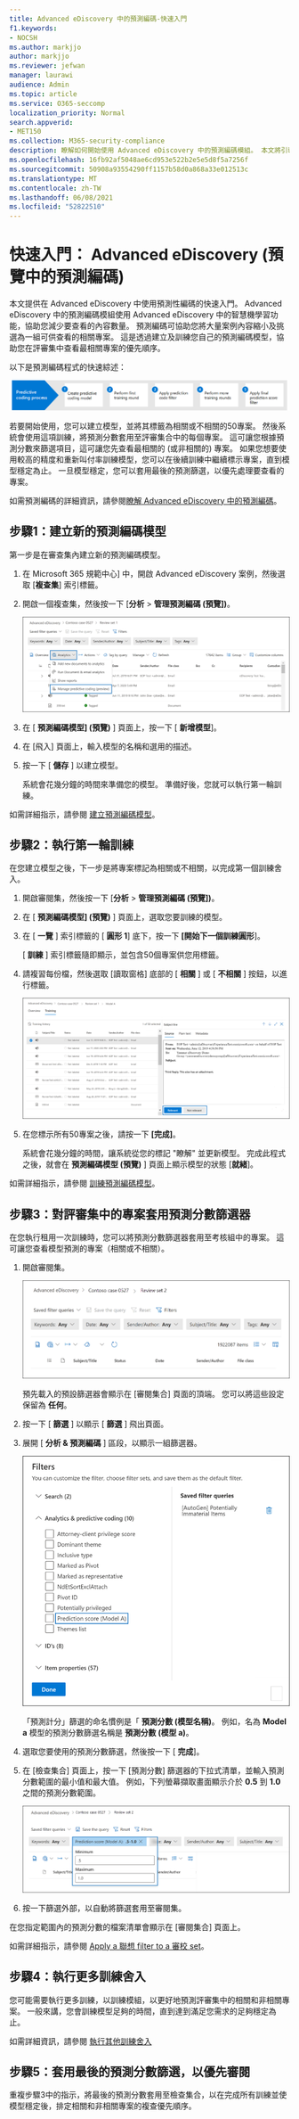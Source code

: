 ```yaml
---
title: Advanced eDiscovery 中的預測編碼-快速入門
f1.keywords:
- NOCSH
ms.author: markjjo
author: markjjo
ms.reviewer: jefwan
manager: laurawi
audience: Admin
ms.topic: article
ms.service: O365-seccomp
localization_priority: Normal
search.appverid:
- MET150
ms.collection: M365-security-compliance
description: 瞭解如何開始使用 Advanced eDiscovery 中的預測編碼模組。 本文將引導您完成使用預測編碼的端對端程式，以在與調查最相關的評審集中識別內容。
ms.openlocfilehash: 16fb92af5048ae6cd953e522b2e5e5d8f5a7256f
ms.sourcegitcommit: 50908a93554290ff1157b58d0a868a33e012513c
ms.translationtype: MT
ms.contentlocale: zh-TW
ms.lasthandoff: 06/08/2021
ms.locfileid: "52822510"
---
```

# <a name="quick-start-predictive-coding-in-advanced-ediscovery-preview"></a>快速入門： Advanced eDiscovery (預覽中的預測編碼) 

本文提供在 Advanced eDiscovery 中使用預測性編碼的快速入門。 Advanced eDiscovery 中的預測編碼模組使用 Advanced eDiscovery 中的智慧機學習功能，協助您減少要查看的內容數量。 預測編碼可協助您將大量案例內容縮小及挑選為一組可供查看的相關專案。 這是透過建立及訓練您自己的預測編碼模型，協助您在評審集中查看最相關專案的優先順序。

以下是預測編碼程式的快速綜述：

![預測編碼的快速啟動程式](..\media\PredictiveCodingQuickStartProcess.png)

若要開始使用，您可以建立模型，並將其標籤為相關或不相關的50專案。 然後系統會使用這項訓練，將預測分數套用至評審集合中的每個專案。 這可讓您根據預測分數來篩選項目，這可讓您先查看最相關的 (或非相關的) 專案。 如果您想要使用較高的精度和重新叫付率訓練模型，您可以在後續訓練中繼續標示專案，直到模型穩定為止。 一旦模型穩定，您可以套用最後的預測篩選，以優先處理要查看的專案。

如需預測編碼的詳細資訊，請參閱[瞭解 Advanced eDiscovery 中的預測編碼](predictive-coding-overview.md)。

## <a name="step-1-create-a-new-predictive-coding-model"></a>步驟1：建立新的預測編碼模型

第一步是在審查集內建立新的預測編碼模型。

1. 在 Microsoft 365 規範中心] 中，開啟 Advanced eDiscovery 案例，然後選取 [**複查集**] 索引標籤。

2. 開啟一個複查集，然後按一下 [**分析**  >  **管理預測編碼 (預覽])**。

   ![按一下 [檢查集合] 中的 [分析] 下拉式功能表，以移至 [預測編碼] 頁面](..\media\ManagePredictiveCoding.png)

3. 在 [ **預測編碼模型] (預覽)** ] 頁面上，按一下 [ **新增模型**]。

4. 在 [飛入] 頁面上，輸入模型的名稱和選用的描述。

5. 按一下 [ **儲存** ] 以建立模型。

   系統會花幾分鐘的時間來準備您的模型。 準備好後，您就可以執行第一輪訓練。

如需詳細指示，請參閱 [建立預測編碼模型](predictive-coding-create-model.md)。

## <a name="step-2-perform-the-first-training-round"></a>步驟2：執行第一輪訓練

在您建立模型之後，下一步是將專案標記為相關或不相關，以完成第一個訓練舍入。

1. 開啟審閱集，然後按一下 [**分析**  >  **管理預測編碼 (預覽])**。

2. 在 [ **預測編碼模型] (預覽)** ] 頁面上，選取您要訓練的模型。

3. 在 [ **一覽** ] 索引標籤的 [ **圓形 1**] 底下，按一下 **[開始下一個訓練圓形**]。

   [ **訓練** ] 索引標籤隨即顯示，並包含50個專案供您用標籤。

4. 請複習每份檔，然後選取 [讀取窗格] 底部的 [ **相關** ] 或 [ **不相關** ] 按鈕，以進行標籤。

   ![將每個檔標示為相關或不相關](..\media\TrainModel1.png)

5. 在您標示所有50專案之後，請按一下 **[完成]**。

    系統會花幾分鐘的時間，讓系統從您的標記 "瞭解" 並更新模型。 完成此程式之後，就會在 **預測編碼模型 (預覽)** ] 頁面上顯示模型的狀態 [**就緒**]。

如需詳細指示，請參閱 [訓練預測編碼模型](predictive-coding-train-model.md)。

## <a name="step-3-apply-the-prediction-score-filter-to-items-in-review-set"></a>步驟3：對評審集中的專案套用預測分數篩選器

在您執行租用一次訓練時，您可以將預測分數篩選器套用至考核組中的專案。 這可讓您查看模型預測的專案（相關或不相關）。   

1. 開啟審閱集。

   ![按一下篩選以顯示篩選器飛出頁面](..\media\PredictionScoreFilter0.png)

   預先載入的預設篩選器會顯示在 [審閱集合] 頁面的頂端。 您可以將這些設定保留為 **任何**。

2. 按一下 [ **篩選** ] 以顯示 [ **篩選** ] 飛出頁面。

3. 展開 [ **分析 & 預測編碼** ] 區段，以顯示一組篩選器。

      ![分析 & 預測編碼區段中的預測分數篩選](..\media\PredictionScoreFilter1.png)

   「預測計分」篩選的命名慣例是「 **預測分數 (模型名稱)**。 例如，名為 **Model a** 模型的預測分數篩選名稱是 **預測分數 (模型 a)**。

4. 選取您要使用的預測分數篩選，然後按一下 [ **完成**]。

5. 在 [檢查集合] 頁面上，按一下 [預測分數] 篩選器的下拉式清單，並輸入預測分數範圍的最小值和最大值。 例如，下列螢幕擷取畫面顯示介於 **0.5** 到 **1.0** 之間的預測分數範圍。

   ![預測分數篩選的最小值和最大值](..\media\PredictionScoreFilter2.png)

6. 按一下篩選外部，以自動將篩選套用至審閱集。

  在您指定範圍內的預測分數的檔案清單會顯示在 [審閱集合] 頁面上。

如需詳細指示，請參閱 [Apply a 聯想 filter to a 審校 set](predictive-coding-apply-prediction-filter.md)。

## <a name="step-4-perform-more-training-rounds"></a>步驟4：執行更多訓練舍入

您可能需要執行更多訓練，以訓練模組，以更好地預測評審集中的相關和非相關專案。 一般來講，您會訓練模型足夠的時間，直到達到滿足您需求的足夠穩定為止。

如需詳細資訊，請參閱 [執行其他訓練舍入](predictive-coding-train-model.md#perform-additional-training-rounds)

## <a name="step-5-apply-the-final-prediction-score-filter-to-prioritize-review"></a>步驟5：套用最後的預測分數篩選，以優先審閱

重複步驟3中的指示，將最後的預測分數套用至檢查集合，以在完成所有訓練並使模型穩定後，排定相關和非相關專案的複查優先順序。
